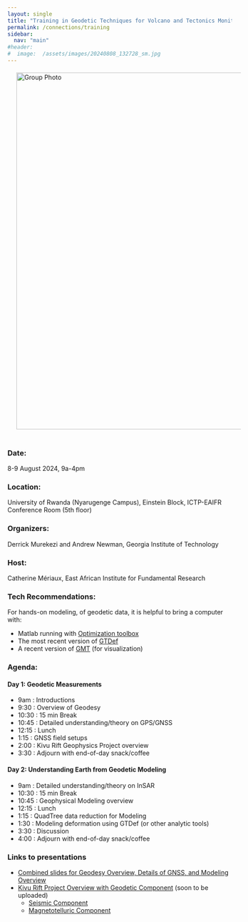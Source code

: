 ```yaml
---
layout: single
title: "Training in Geodetic Techniques for Volcano and Tectonics Monitoring"
permalink: /connections/training
sidebar:
  nav: "main"
#header:
#  image:  /assets/images/20240808_132728_sm.jpg
---
```


<style>  
.floatCenter800 {
    width: 800px;
    padding: 5px 5px 20px 20px;
    float: center;
}
</style>
<img src="/KIVU/assets/images/20240808_132728_sm.jpg" alt="Group Photo" class="floatCenter800"> 

### Date: 
8-9 August 2024, 9a-4pm
### Location:  
University of Rwanda (Nyarugenge Campus), Einstein Block, ICTP-EAIFR Conference Room (5th floor)  
### Organizers: 
Derrick Murekezi and Andrew Newman, Georgia Institute of Technology
### Host: 
Catherine Mériaux, East African Institute for Fundamental Research

### Tech Recommendations:
For hands-on modeling, of geodetic data, it is helpful to bring a computer with:
-  Matlab running with [Optimization toolbox](https://www.mathworks.com/products/optimization.html)
- The most recent version of [GTDef](https://avnewman.github.io/GTDef/)
- A recent version of [GMT](https://www.generic-mapping-tools.org/) (for visualization) 

### Agenda:
#### Day 1: Geodetic Measurements
  - 9am   : Introductions 
  - 9:30  : Overview of Geodesy 
  - 10:30 : 15 min Break
  - 10:45 : Detailed understanding/theory on GPS/GNSS 
  - 12:15 : Lunch
  - 1:15  : GNSS field setups  
  - 2:00  : Kivu Rift Geophysics Project overview 
  - 3:30  : Adjourn with end-of-day snack/coffee 

#### Day 2:  Understanding Earth from Geodetic Modeling
  - 9am   : Detailed understanding/theory on InSAR
  - 10:30 : 15 min Break
  - 10:45 : Geophysical Modeling overview 
  - 12:15 : Lunch
  - 1:15  : QuadTree data reduction for Modeling 
  - 1:30  : Modeling deformation using GTDef (or other analytic tools) 
  - 3:30  : Discussion
  - 4:00  : Adjourn with end-of-day snack/coffee

### Links to presentations
  - [Combined slides for Geodesy Overview, Details of GNSS, and Modeling Overview](/KIVU/assets/files/Deformation_Methods_2024.pdf)
  - [Kivu Rift Project Overview with Geodetic Component]() (soon to be uploaded)
    - [Seismic Component]()
    - [Magnetotelluric Component]()